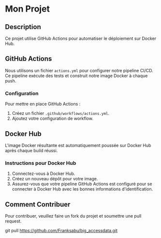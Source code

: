 # Mon Projet

## Description
Ce projet utilise GitHub Actions pour automatiser le déploiement sur Docker Hub.

## GitHub Actions
Nous utilisons un fichier `actions.yml` pour configurer notre pipeline CI/CD. Ce pipeline exécute des tests et construit notre image Docker à chaque push.

### Configuration
Pour mettre en place GitHub Actions :
1. Créez un fichier `.github/workflows/actions.yml`.
2. Ajoutez votre configuration de workflow.

## Docker Hub
L'image Docker résultante est automatiquement poussée sur Docker Hub après chaque build réussi.

### Instructions pour Docker Hub
1. Connectez-vous à Docker Hub.
2. Créez un nouveau dépôt pour votre image.
3. Assurez-vous que votre pipeline GitHub Actions est configuré pour se connecter à Docker Hub avec les bonnes informations d'identification.

## Comment Contribuer
Pour contribuer, veuillez faire un fork du projet et soumettre une pull request.

git pull https://github.com/Franksabu/big_accessdata.git
